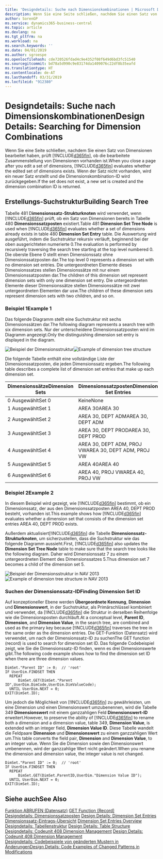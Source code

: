 ```yaml
---
title: 'Designdetails: Suche nach Dimensionskombinationen | Microsoft Docs'
description: Wenn Sie eine Seite schließen, nachdem Sie einen Satz von Dimensionen bearbeitet haben, prüft Business Central, ob die bearbeitete Zusammenstellung von Dimensionen vorhanden ist. Wenn der Satz nicht vorhanden, wird ein neuer Satz erstellt und die Dimensionskombination-ID wird zurückgegeben.
author: SorenGP
ms.service: dynamics365-business-central
ms.topic: article
ms.devlang: na
ms.tgt_pltfrm: na
ms.workload: na
ms.search.keywords: ''
ms.date: 04/01/2019
ms.author: sgroespe
ms.openlocfilehash: cde720526fdad4c9e4352f08f649d6bd3fc51540
ms.sourcegitcommit: bd78a5d990c9e83174da1409076c22df8b35eafd
ms.translationtype: HT
ms.contentlocale: de-AT
ms.lasthandoff: 03/31/2019
ms.locfileid: "912380"
---
```

# <a name="design-details-searching-for-dimension-combinations"></a><span data-ttu-id="8243f-104">Designdetails: Suche nach Dimensionskombinationen</span><span class="sxs-lookup"><span data-stu-id="8243f-104">Design Details: Searching for Dimension Combinations</span></span>
<span data-ttu-id="8243f-105">Wenn Sie eine Seite schließen, nachdem Sie einen Satz von Dimensionen bearbeitet haben, prüft [!INCLUDE[d365fin](includes/d365fin_md.md)], ob die bearbeitete Zusammenstellung von Dimensionen vorhanden ist.</span><span class="sxs-lookup"><span data-stu-id="8243f-105">When you close a page after you edit a set of dimensions, [!INCLUDE[d365fin](includes/d365fin_md.md)] evaluates whether the edited set of dimensions exists.</span></span> <span data-ttu-id="8243f-106">Wenn der Satz nicht vorhanden, wird ein neuer Satz erstellt und die Dimensionskombination-ID wird zurückgegeben.</span><span class="sxs-lookup"><span data-stu-id="8243f-106">If the set does not exist, a new set is created and the dimension combination ID is returned.</span></span>  

## <a name="building-search-tree"></a><span data-ttu-id="8243f-107">Erstellungs-Suchstruktur</span><span class="sxs-lookup"><span data-stu-id="8243f-107">Building Search Tree</span></span>  
 <span data-ttu-id="8243f-108">Tabelle 481 D**imensionssatz-Strukturknoten** wird verwendet, wenn [!INCLUDE[d365fin](includes/d365fin_md.md)] prüft, ob ein Satz von Dimensionen bereits in Tabelle 480 **Dimensionssatzposten** existiert.</span><span class="sxs-lookup"><span data-stu-id="8243f-108">Table 481 **Dimension Set Tree Node** is used when [!INCLUDE[d365fin](includes/d365fin_md.md)] evaluates whether a set of dimensions already exists in table 480 **Dimension Set Entry** table.</span></span> <span data-ttu-id="8243f-109">Die Auswertung wird ausgeführt, indem die Suchstruktur rekursiv verläuft, beginnend bei der oben ausgerichteten numerierte 0.</span><span class="sxs-lookup"><span data-stu-id="8243f-109">The evaluation is performed by recursively traversing the search tree starting at the top level numbered 0.</span></span> <span data-ttu-id="8243f-110">Die oberste Ebene 0 stellt einen Dimensionssatz ohne Dimensionssatzposten dar.</span><span class="sxs-lookup"><span data-stu-id="8243f-110">The top level 0 represents a dimension set with no dimension set entries.</span></span> <span data-ttu-id="8243f-111">Die untergeordneten Elemente dieses Dimensionssatzes stellen Dimensionssätze mit nur einem Dimensionssatzposten dar.</span><span class="sxs-lookup"><span data-stu-id="8243f-111">The children of this dimension set represent dimension sets with only one dimension set entry.</span></span> <span data-ttu-id="8243f-112">Die untergeordneten Elemente dieser Dimensionssätze stellen Dimensionssätze mit zwei untergeordneten Elementen dar usw.</span><span class="sxs-lookup"><span data-stu-id="8243f-112">The children of these dimension sets represent dimension sets with two children, and so on.</span></span>  

### <a name="example-1"></a><span data-ttu-id="8243f-113">Beispiel 1</span><span class="sxs-lookup"><span data-stu-id="8243f-113">Example 1</span></span>  
 <span data-ttu-id="8243f-114">Das folgende Diagramm stellt eine Suchstruktur mit sechs Dimensionssätzen dar.</span><span class="sxs-lookup"><span data-stu-id="8243f-114">The following diagram represents a search tree with six dimension sets.</span></span> <span data-ttu-id="8243f-115">Nur der unterscheidene Dimensionssatzposten wird im Diagramm angezeigt.</span><span class="sxs-lookup"><span data-stu-id="8243f-115">Only the distinguishing dimension set entry is displayed in the diagram.</span></span>  

 <span data-ttu-id="8243f-116">![Beispiel der Dimensionsstruktur](media/nav2013_dimension_tree.png "Beispiel der Dimensionsstruktur")</span><span class="sxs-lookup"><span data-stu-id="8243f-116">![Example of dimension tree structure](media/nav2013_dimension_tree.png "Example of dimension tree structure")</span></span>  

 <span data-ttu-id="8243f-117">Die folgende Tabelle enthält eine vollständige Liste der Dimensionssatzposten, die jeden Dimensionssatz ergeben.</span><span class="sxs-lookup"><span data-stu-id="8243f-117">The following table describes a complete list of dimension set entries that make up each dimension set.</span></span>  

|<span data-ttu-id="8243f-118">Dimensionssätze</span><span class="sxs-lookup"><span data-stu-id="8243f-118">Dimension Sets</span></span>|<span data-ttu-id="8243f-119">Dimensionssatzposten</span><span class="sxs-lookup"><span data-stu-id="8243f-119">Dimension Set Entries</span></span>|  
|--------------------|---------------------------|  
|<span data-ttu-id="8243f-120">0 Ausgewählt</span><span class="sxs-lookup"><span data-stu-id="8243f-120">Set 0</span></span>|<span data-ttu-id="8243f-121">Keine</span><span class="sxs-lookup"><span data-stu-id="8243f-121">None</span></span>|  
|<span data-ttu-id="8243f-122">1 Ausgewählt</span><span class="sxs-lookup"><span data-stu-id="8243f-122">Set 1</span></span>|<span data-ttu-id="8243f-123">AREA 30</span><span class="sxs-lookup"><span data-stu-id="8243f-123">AREA 30</span></span>|  
|<span data-ttu-id="8243f-124">2 Ausgewählt</span><span class="sxs-lookup"><span data-stu-id="8243f-124">Set 2</span></span>|<span data-ttu-id="8243f-125">AREA 30, DEPT ADM</span><span class="sxs-lookup"><span data-stu-id="8243f-125">AREA 30, DEPT ADM</span></span>|  
|<span data-ttu-id="8243f-126">3 Ausgewählt</span><span class="sxs-lookup"><span data-stu-id="8243f-126">Set 3</span></span>|<span data-ttu-id="8243f-127">AREA 30, DEPT PROD</span><span class="sxs-lookup"><span data-stu-id="8243f-127">AREA 30, DEPT PROD</span></span>|  
|<span data-ttu-id="8243f-128">4 Ausgewählt</span><span class="sxs-lookup"><span data-stu-id="8243f-128">Set 4</span></span>|<span data-ttu-id="8243f-129">AREA 30, DEPT ADM, PROJ VW</span><span class="sxs-lookup"><span data-stu-id="8243f-129">AREA 30, DEPT ADM, PROJ VW</span></span>|  
|<span data-ttu-id="8243f-130">5 Ausgewählt</span><span class="sxs-lookup"><span data-stu-id="8243f-130">Set 5</span></span>|<span data-ttu-id="8243f-131">AREA 40</span><span class="sxs-lookup"><span data-stu-id="8243f-131">AREA 40</span></span>|  
|<span data-ttu-id="8243f-132">6 Ausgewählt</span><span class="sxs-lookup"><span data-stu-id="8243f-132">Set 6</span></span>|<span data-ttu-id="8243f-133">AREA 40, PROJ VW</span><span class="sxs-lookup"><span data-stu-id="8243f-133">AREA 40, PROJ VW</span></span>|  

### <a name="example-2"></a><span data-ttu-id="8243f-134">Beispiel 2</span><span class="sxs-lookup"><span data-stu-id="8243f-134">Example 2</span></span>  
 <span data-ttu-id="8243f-135">In diesem Beispiel wird gezeigt, wie [!INCLUDE[d365fin](includes/d365fin_md.md)] bestimmt, ob ein Dimensionssatz, der aus den Dimensionssatzposten AREA 40, DEPT PROD besteht, vorhanden ist.</span><span class="sxs-lookup"><span data-stu-id="8243f-135">This example shows how [!INCLUDE[d365fin](includes/d365fin_md.md)] evaluates whether a dimension set that consists of the dimension set entries AREA 40, DEPT PROD exists.</span></span>  

 <span data-ttu-id="8243f-136">Außerdem aktualisiert[!INCLUDE[d365fin](includes/d365fin_md.md)] die Tabelle **Dimensionssatz-Strukturknoten**, um sicherzustellen, dass die Suchstruktur wie das folgende Diagramm aussieht.</span><span class="sxs-lookup"><span data-stu-id="8243f-136">First, [!INCLUDE[d365fin](includes/d365fin_md.md)] also updates the **Dimension Set Tree Node** table to make sure that the search tree looks like the following diagram.</span></span> <span data-ttu-id="8243f-137">Daher wird Dimensionssatz 7 zu einem untergeordneten Element des Dimensionssatzes 5.</span><span class="sxs-lookup"><span data-stu-id="8243f-137">Thus dimension set 7 becomes a child of the dimension set 5.</span></span>  

 <span data-ttu-id="8243f-138">![Beispiel der Dimensionsstruktur in NAV 2013](media/nav2013_dimension_tree_example2.png "Beispiel der Dimensionsstruktur in NAV 2013")</span><span class="sxs-lookup"><span data-stu-id="8243f-138">![Example of dimension tree structure in NAV 2013](media/nav2013_dimension_tree_example2.png "Example of dimension tree structure in NAV 2013")</span></span>  

### <a name="finding-dimension-set-id"></a><span data-ttu-id="8243f-139">Suchen der Dimensionssatz-ID</span><span class="sxs-lookup"><span data-stu-id="8243f-139">Finding Dimension Set ID</span></span>  
 <span data-ttu-id="8243f-140">Auf konzeptioneller Ebene werden **Übergeordnete Kennung**, **Dimension** und **Dimensionswert**, in der Suchstruktur, als Primärschlüssel kombiniert und verwendet, da [!INCLUDE[d365fin](includes/d365fin_md.md)] die Struktur in derselben Reihenfolge wie die Dimensionsposten durchläuft.</span><span class="sxs-lookup"><span data-stu-id="8243f-140">At a conceptual level, **Parent ID**, **Dimension**, and **Dimension Value**, in the search tree, are combined and used as the primary key because [!INCLUDE[d365fin](includes/d365fin_md.md)] traverses the tree in the same order as the dimension entries.</span></span> <span data-ttu-id="8243f-141">Die GET-Funktion (Datensatz) wird verwendet, um nach der Dimensionssatz-ID zu suchen</span><span class="sxs-lookup"><span data-stu-id="8243f-141">The GET function (record) is used to search for dimension set ID.</span></span> <span data-ttu-id="8243f-142">Das folgende Codebeispiel zeigt, wie Sie die Dimensionssatz-ID finden, wenn es drei Dimensionswerte gibt.</span><span class="sxs-lookup"><span data-stu-id="8243f-142">The following code example shows how to find the dimension set ID when there are three dimension values.</span></span>  

```  
DimSet."Parent ID" := 0;  // 'root'  
IF UserDim.FINDSET THEN  
  REPEAT  
      DimSet.GET(DimSet."Parent ID",UserDim.DimCode,UserDim.DimValueCode);  
  UNTIL UserDim.NEXT = 0;  
EXIT(DimSet.ID);  

```  

<span data-ttu-id="8243f-143">Um jedoch die Möglichkeit von [!INCLUDE[d365fin](includes/d365fin_md.md)] zu gewährleisten, um eine Dimension und einen Dimensionswert umzubenennen, wird die Tabelle 349 **Dimensionswert** mit einem ganzzahligen Feld **Dimensionswert-ID** erweitert.</span><span class="sxs-lookup"><span data-stu-id="8243f-143">However, to preserve the ability of [!INCLUDE[d365fin](includes/d365fin_md.md)] to rename both a dimension and a dimension value, table 349, **Dimension Value**, is extended with an integer field, **Dimension Value ID**.</span></span> <span data-ttu-id="8243f-144">Diese Tabelle wandelt die Feldpaare **Dimension** und **Dimensionswert** zu einem ganzzahligen Wert um.</span><span class="sxs-lookup"><span data-stu-id="8243f-144">This table converts the field pair, **Dimension** and **Dimension Value**, to an integer value.</span></span> <span data-ttu-id="8243f-145">Wenn Sie die Dimension sowie den Dimensionswert umbenennen, wird der ganzzahlige Wert nicht geändert.</span><span class="sxs-lookup"><span data-stu-id="8243f-145">When you rename the dimension and dimension value, the integer value is not changed.</span></span>  

```  
DimSet."Parent ID" := 0;  // 'root'  
IF UserDim.FINDSET THEN  
  REPEAT  
      DimSet.GET(DimSet.ParentID,UserDim."Dimension Value ID");  
  UNTIL UserDim.NEXT = 0;  
EXIT(DimSet.ID);  

```  

## <a name="see-also"></a><span data-ttu-id="8243f-146">Siehe auch</span><span class="sxs-lookup"><span data-stu-id="8243f-146">See Also</span></span>  
 <span data-ttu-id="8243f-147">[Funktion ABRUFEN (Datensatz)](/dynamics-nav/GET-Function--Record-)  </span><span class="sxs-lookup"><span data-stu-id="8243f-147">[GET Function (Record)](/dynamics-nav/GET-Function--Record-)  </span></span>  
 <span data-ttu-id="8243f-148">[Designdetails: Dimensionssatzposten](design-details-dimension-set-entries.md) </span><span class="sxs-lookup"><span data-stu-id="8243f-148">[Design Details: Dimension Set Entries](design-details-dimension-set-entries.md) </span></span>  
 <span data-ttu-id="8243f-149">[Dimensionssatz-Eintrags-Übersicht](design-details-dimension-set-entries-overview.md) </span><span class="sxs-lookup"><span data-stu-id="8243f-149">[Dimension Set Entries Overview](design-details-dimension-set-entries-overview.md) </span></span>  
 <span data-ttu-id="8243f-150">[Designdetails: Tabellenstruktur](design-details-table-structure.md) </span><span class="sxs-lookup"><span data-stu-id="8243f-150">[Design Details: Table Structure](design-details-table-structure.md) </span></span>  
 <span data-ttu-id="8243f-151">[Designdetails: Codeunit 408 Dimension Management](design-details-codeunit-408-dimension-management.md) </span><span class="sxs-lookup"><span data-stu-id="8243f-151">[Design Details: Codeunit 408 Dimension Management](design-details-codeunit-408-dimension-management.md) </span></span>  
 [<span data-ttu-id="8243f-152">Designdetails: Codebeispiele von geänderten Mustern in Änderungen</span><span class="sxs-lookup"><span data-stu-id="8243f-152">Design Details: Code Examples of Changed Patterns in Modifications</span></span>](design-details-code-examples-of-changed-patterns-in-modifications.md)
